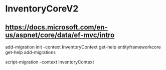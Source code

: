 # InventoryCoreV2
## https://docs.microsoft.com/en-us/aspnet/core/data/ef-mvc/intro

add-migration init -context InventoryContext
get-help entityframeworkcore
get-help add-migrations

script-migration -context InventoryContext
